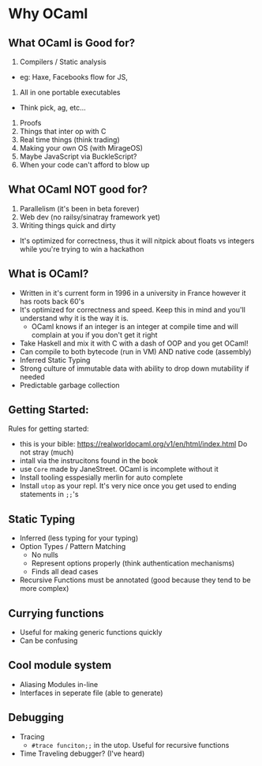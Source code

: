 # Why OCaml

## What OCaml is Good for?

1. Compilers / Static analysis
  - eg: Haxe, Facebooks flow for JS, 
1. All in one portable executables
  - Think pick, ag, etc...
1. Proofs
1. Things that inter op with C
1. Real time things (think trading)
1. Making your own OS (with MirageOS)
1. Maybe JavaScript via BuckleScript?
1. When your code can't afford to blow up 

## What OCaml NOT good for?

1. Parallelism (it's been in beta forever)
1. Web dev (no railsy/sinatray framework yet)
1. Writing things quick and dirty
  - It's optimized for correctness, thus it will nitpick about floats vs integers while you're trying to win a hackathon

## What is OCaml?

- Written in it's current form in 1996 in a university in France however it has roots back 60's
- It's optimized for correctness and speed. Keep this in mind and you'll understand why it is the way it is.
  - OCaml knows if an integer is an integer at compile time and will complain at you if you don't get it right
- Take Haskell and mix it with C with a dash of OOP and you get OCaml!
- Can compile to both bytecode (run in VM) AND native code (assembly)
- Inferred Static Typing
- Strong culture of immutable data  with ability to drop down mutability if needed
- Predictable garbage collection

## Getting Started:

Rules for getting started:

- this is your bible: <https://realworldocaml.org/v1/en/html/index.html> Do not stray (much)
- intall via the instrucitons found in the book
- use `Core` made by JaneStreet. OCaml is incomplete without it
- Install tooling esspesially merlin for auto complete
- Install `utop` as your repl. It's very nice once you get used to ending statements in `;;`'s


## Static Typing

- Inferred (less typing for your typing)
- Option Types / Pattern Matching
  - No nulls
  - Represent options properly (think authentication mechanisms)
  - Finds all dead cases
- Recursive Functions must be annotated (good because they tend to be more complex)

## Currying functions

- Useful for making generic functions quickly
- Can be confusing

## Cool module system

- Aliasing Modules in-line
- Interfaces in seperate file (able to generate)

## Debugging

- Tracing
  - `#trace funciton;;` in the utop. Useful for recursive functions
- Time Traveling debugger? (I've heard)

